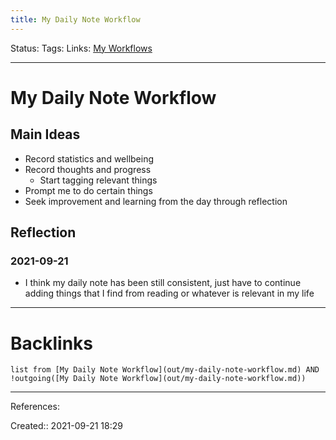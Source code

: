 ```yaml
---
title: My Daily Note Workflow
---
```

Status: 
Tags: 
Links: [My Workflows](out/my-workflows.md)
___
# My Daily Note Workflow
## Main Ideas
- Record statistics and wellbeing
- Record thoughts and progress
	- Start tagging relevant things
- Prompt me to do certain things
- Seek improvement and learning from the day through reflection
## Reflection
### 2021-09-21 
- I think my daily note has been still consistent, just have to continue adding things that I find from reading or whatever is relevant in my life
___
# Backlinks
```dataview
list from [My Daily Note Workflow](out/my-daily-note-workflow.md) AND !outgoing([My Daily Note Workflow](out/my-daily-note-workflow.md))
```
___
References:

Created:: 2021-09-21 18:29
